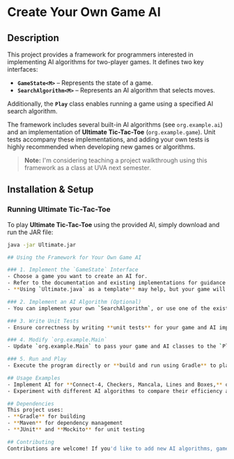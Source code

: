 # Create Your Own Game AI

## Description
This project provides a framework for programmers interested in implementing AI algorithms for two-player games. It defines two key interfaces:

- **`GameState<M>`** – Represents the state of a game.
- **`SearchAlgorithm<M>`** – Represents an AI algorithm that selects moves.

Additionally, the **`Play`** class enables running a game using a specified AI search algorithm.

The framework includes several built-in AI algorithms (see `org.example.ai`) and an implementation of **Ultimate Tic-Tac-Toe** (`org.example.game`). Unit tests accompany these implementations, and adding your own tests is highly recommended when developing new games or algorithms.

> **Note:** I'm considering teaching a project walkthrough using this framework as a class at UVA next semester.

## Installation & Setup

### Running Ultimate Tic-Tac-Toe
To play **Ultimate Tic-Tac-Toe** using the provided AI, simply download and run the JAR file:

```sh
java -jar Ultimate.jar

## Using the Framework for Your Own Game AI  

### 1. Implement the `GameState` Interface  
- Choose a game you want to create an AI for.  
- Refer to the documentation and existing implementations for guidance.  
- **Using `Ultimate.java` as a template** may help, but your game will likely have unique mechanics.  

### 2. Implement an AI Algorithm (Optional)  
- You can implement your own `SearchAlgorithm`, or use one of the existing ones.  

### 3. Write Unit Tests  
- Ensure correctness by writing **unit tests** for your game and AI implementations.  

### 4. Modify `org.example.Main`  
- Update `org.example.Main` to pass your game and AI classes to the `Play` constructor.  

### 5. Run and Play  
- Execute the program directly or **build and run using Gradle** to play against your AI!  

## Usage Examples  
- Implement AI for **Connect-4, Checkers, Mancala, Lines and Boxes,** or even **Chess** (*challenging but fun!*)  
- Experiment with different AI algorithms to compare their efficiency and decision-making.  

## Dependencies  
This project uses:  
- **Gradle** for building  
- **Maven** for dependency management  
- **JUnit** and **Mockito** for unit testing  

## Contributing  
Contributions are welcome! If you'd like to add new AI algorithms, game implementations, or improvements to the framework, feel free to submit a pull request.  